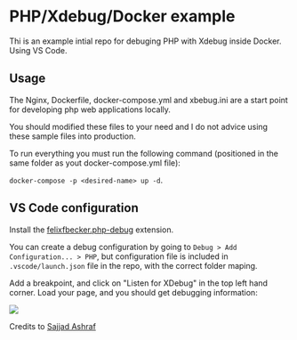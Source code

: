 # PHP/Xdebug/Docker example

Thi is an example intial repo for debuging PHP with Xdebug inside Docker. Using VS Code.

## Usage

The Nginx, Dockerfile, docker-compose.yml and xbebug.ini are a start point for developing php web applications locally. 

You should modified these files to your need and I do not advice using these sample files into production.

 To run everything you must run the following command (positioned in the same folder as yout docker-compose.yml file):
 
``docker-compose -p <desired-name> up -d``.

## VS Code configuration

Install the [felixfbecker.php-debug](https://marketplace.visualstudio.com/items?itemName=felixfbecker.php-debug) extension.

You can create a debug configuration by going to `Debug > Add Configuration... > PHP`, but configuration file is included in  `.vscode/launch.json` file in the repo, with the correct folder maping.

Add a breakpoint, and click on "Listen for XDebug" in the top left hand corner. Load your page, and you should get debugging information:

![](https://i.imgur.com/B8dnAj7.png)

Credits to [Sajjad Ashraf](https://github.com/sajjad26)
